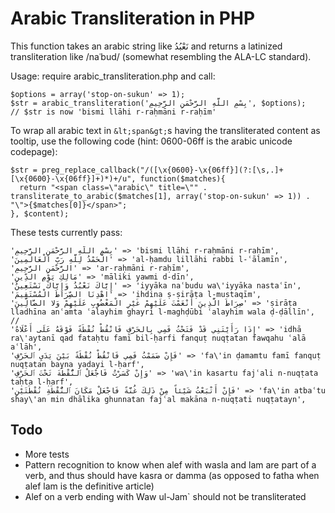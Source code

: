 Arabic Transliteration in PHP
==========================

This function takes an arabic string like نَعْبُدُ and returns a latinized transliteration like /naʿbud/ (somewhat resembling the ALA-LC standard).

Usage: require arabic_transliteration.php and call:

```
$options = array('stop-on-sukun' => 1);
$str = arabic_transliteration('بِسْمِ اللَّهِ الرَّحْمَنِ الرَّحِيمِ', $options);
// $str is now 'bismi llāhi r-raḥmāni r-raḥīm'
```

To wrap all arabic text in ```&lt;span&gt;```s having the transliterated content as tooltip, use the following code (hint: 0600-06ff is the arabic unicode codepage):

```
$str = preg_replace_callback("/([\x{0600}-\x{06ff}](?:[\s,.]+[\x{0600}-\x{06ff}]+)*)+/u", function($matches){
  return "<span class=\"arabic\" title=\"" . transliterate_to_arabic($matches[1], array('stop-on-sukun' => 1)) . "\">{$matches[0]}</span>";
}, $content);
```

These tests currently pass:

```
'بِسْمِ اللَّهِ الرَّحْمَنِ الرَّحِيمِ' => 'bismi llāhi r-raḥmāni r-raḥīm',
'الْحَمْدُ لِلَّهِ رَبِّ الْعَالَمِينَ' => 'al-ḥamdu lillāhi rabbi l-ʿālamīn',
'الرَّحْمَنِ الرَّحِيمِ' => 'ar-raḥmāni r-raḥīm',
'مَالِكِ يَوْمِ الدِّينِ' => 'māliki yawmi d-dīn',
'إِيَّاكَ نَعْبُدُ وَإِيَّاكَ نَسْتَعِينُ' => 'iyyāka naʿbudu wa\'iyyāka nastaʿīn',
'اهْدِنَا الصِّرَاطَ الْمُسْتَقِيمَ' => 'ihdina ṣ-ṣirāṭa l-mustaqīm',
'صِرَاطَ الَّذِينَ أَنْعَمْتَ عَلَيْهِمْ غَيْرِ الْمَغْضُوبِ عَلَيْهِمْ وَلا الضَّالِّينَ' => 'ṣirāṭa lladhīna anʿamta ʿalayhim ghayri l-maghḍūbi ʿalayhim wala ḍ-ḍāllīn',
//
'إِذَا رَأَيْتَنِي قَدْ فَتَحْتُ فَمِي بِالحَرْفِ فَانْقُطْ نُقْطَةً فَوْقَهُ عَلَى أَعْلَاهُ' => 'idhā ra\'aytanī qad fataḥtu famī bil-ḥarfi fanquṭ nuqṭatan fawqahu ʿalā aʿlāh',
'فَإِنْ ضَمَمْتُ فَمِي فَانْقُطْ نُقْطَةً بَيْنَ يَدَيِ ٱلحَرْفِ' => 'fa\'in ḍamamtu famī fanquṭ nuqṭatan bayna yadayi l-ḥarf',
'وَإِنْ كَسَرْتُ فَاجْعَلْ ٱلنُّقْطَةَ تَحْتَ ٱلحَرْفِ' => 'wa\'in kasartu fajʿali n-nuqṭata taḥta l-ḥarf',
'فَإِنْ أَتْبَعْتُ شَيْئاً مِنْ ذَلِكَ غُنَّةً فَاجْعَلْ مَكَانَ ٱلنُّقْطَةِ نُقْطَتَيْنِ' => 'fa\'in atbaʿtu shay\'an min dhālika ghunnatan fajʿal makāna n-nuqṭati nuqṭatayn',
```

Todo
----

* More tests
* Pattern recognition to know when alef with wasla and lam are part of a verb, and thus should have kasra or damma (as opposed to fatha when alef lam is the definitive article)
* Alef on a verb ending with Waw ul-Jam` should not be transliterated